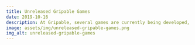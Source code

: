 ```yaml
---
title: Unreleased Gripable Games
date: 2019-10-16
description: At Gripable, several games are currently being developed, both 2D and 3D and both single and multiplayer. The goal of Gripable games is to help hand and cognitive rehabilitation by making it more fun and engaging! Games at Gripable are made in Unity and C#.
image: assets/img/unreleased-gripable-games.png
img_alt: unreleased-gripable-games
---
```


